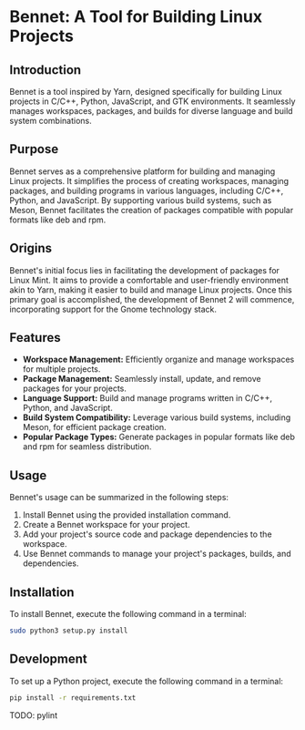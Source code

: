 # Bennet: A Tool for Building Linux Projects

## Introduction
Bennet is a tool inspired by Yarn, designed specifically for building Linux projects in C/C++, Python, JavaScript, and GTK environments. It seamlessly manages workspaces, packages, and builds for diverse language and build system combinations.

## Purpose
Bennet serves as a comprehensive platform for building and managing Linux projects. It simplifies the process of creating workspaces, managing packages, and building programs in various languages, including C/C++, Python, and JavaScript. By supporting various build systems, such as Meson, Bennet facilitates the creation of packages compatible with popular formats like deb and rpm.

## Origins
Bennet's initial focus lies in facilitating the development of packages for Linux Mint. It aims to provide a comfortable and user-friendly environment akin to Yarn, making it easier to build and manage Linux projects. Once this primary goal is accomplished, the development of Bennet 2 will commence, incorporating support for the Gnome technology stack.

## Features
* **Workspace Management:** Efficiently organize and manage workspaces for multiple projects.
* **Package Management:** Seamlessly install, update, and remove packages for your projects.
* **Language Support:** Build and manage programs written in C/C++, Python, and JavaScript.
* **Build System Compatibility:** Leverage various build systems, including Meson, for efficient package creation.
* **Popular Package Types:** Generate packages in popular formats like deb and rpm for seamless distribution.

## Usage
Bennet's usage can be summarized in the following steps:

1. Install Bennet using the provided installation command.
2. Create a Bennet workspace for your project.
3. Add your project's source code and package dependencies to the workspace.
4. Use Bennet commands to manage your project's packages, builds, and dependencies.

## Installation

To install Bennet, execute the following command in a terminal:

```bash
sudo python3 setup.py install
```

## Development

To set up a Python project, execute the following command in a terminal:

```bash
pip install -r requirements.txt
```

TODO: pylint


